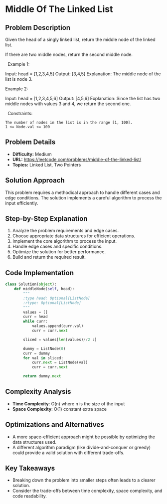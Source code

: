# Middle Of The Linked List

## Problem Description

Given the head of a singly linked list, return the middle node of the linked list.

If there are two middle nodes, return the second middle node.

 
Example 1:


Input: head = [1,2,3,4,5]
Output: [3,4,5]
Explanation: The middle node of the list is node 3.


Example 2:


Input: head = [1,2,3,4,5,6]
Output: [4,5,6]
Explanation: Since the list has two middle nodes with values 3 and 4, we return the second one.


 
Constraints:


	The number of nodes in the list is in the range [1, 100].
	1 <= Node.val <= 100

## Problem Details

- **Difficulty:** Medium
- **URL:** https://leetcode.com/problems/middle-of-the-linked-list/
- **Topics:** Linked List, Two Pointers

## Solution Approach

This problem requires a methodical approach to handle different cases and edge conditions. The solution implements a careful algorithm to process the input efficiently.

## Step-by-Step Explanation

1. Analyze the problem requirements and edge cases.
2. Choose appropriate data structures for efficient operations.
3. Implement the core algorithm to process the input.
4. Handle edge cases and specific conditions.
5. Optimize the solution for better performance.
6. Build and return the required result.

## Code Implementation

```python
class Solution(object):
    def middleNode(self, head):
        """
        :type head: Optional[ListNode]
        :rtype: Optional[ListNode]
        """
        values = []
        curr = head
        while curr:
            values.append(curr.val)
            curr = curr.next

        sliced = values[len(values)//2 :]

        dummy = ListNode(0)
        curr = dummy
        for val in sliced:
            curr.next = ListNode(val)
            curr = curr.next

        return dummy.next
```

## Complexity Analysis

- **Time Complexity**: O(n) where n is the size of the input
- **Space Complexity**: O(1) constant extra space

## Optimizations and Alternatives

- A more space-efficient approach might be possible by optimizing the data structures used.
- A different algorithm paradigm (like divide-and-conquer or greedy) could provide a valid solution with different trade-offs.


## Key Takeaways

- Breaking down the problem into smaller steps often leads to a clearer solution.
- Consider the trade-offs between time complexity, space complexity, and code readability.


